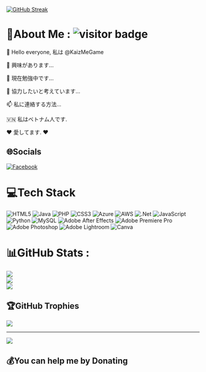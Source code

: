 <a href="https://git.io/streak-stats"><img src="https://streak-stats.demolab.com?user=KaizMeGame&theme=meta-dark&locale=vi&short_numbers=true&exclude_days=Mon" alt="GitHub Streak" /></a>
# 💫About Me : ![visitor badge](https://visitor-badge.laobi.icu/badge?page_id=jwenjian.visitor-badge&left_text=MyPageVisitors)
👋 Hello everyone, 私は @KaizMeGame

👀 興味があります...

🌱 現在勉強中です...

💞️ 協力したいと考えています...

📫 私に連絡する方法...

🇻🇳 私はベトナム人です.

❤️ 愛してます. ❤️

## 🌐Socials
[![Facebook](https://img.shields.io/badge/Facebook-%231877F2.svg?logo=Facebook&logoColor=white)](https://facebook.com/https://www.facebook.com/kaizdepzaiii) 

# 💻Tech Stack
![HTML5](https://img.shields.io/badge/html5-%23E34F26.svg?style=plastic&logo=html5&logoColor=white) ![Java](https://img.shields.io/badge/java-%23ED8B00.svg?style=plastic&logo=java&logoColor=white) ![PHP](https://img.shields.io/badge/php-%23777BB4.svg?style=plastic&logo=php&logoColor=white) ![CSS3](https://img.shields.io/badge/css3-%231572B6.svg?style=plastic&logo=css3&logoColor=white) ![Azure](https://img.shields.io/badge/azure-%230072C6.svg?style=plastic&logo=azure-devops&logoColor=white) ![AWS](https://img.shields.io/badge/AWS-%23FF9900.svg?style=plastic&logo=amazon-aws&logoColor=white) ![.Net](https://img.shields.io/badge/.NET-5C2D91?style=plastic&logo=.net&logoColor=white) ![JavaScript](https://img.shields.io/badge/javascript-%23323330.svg?style=plastic&logo=javascript&logoColor=%23F7DF1E) ![Python](https://img.shields.io/badge/python-3670A0?style=plastic&logo=python&logoColor=ffdd54) ![MySQL](https://img.shields.io/badge/mysql-%2300f.svg?style=plastic&logo=mysql&logoColor=white) ![Adobe After Effects](https://img.shields.io/badge/Adobe%20After%20Effects-9999FF.svg?style=plastic&logo=Adobe%20After%20Effects&logoColor=white) ![Adobe Premiere Pro](https://img.shields.io/badge/Adobe%20Premiere%20Pro-9999FF.svg?style=plastic&logo=Adobe%20Premiere%20Pro&logoColor=white) ![Adobe Photoshop](https://img.shields.io/badge/adobephotoshop-%2331A8FF.svg?style=plastic&logo=adobephotoshop&logoColor=white) ![Adobe Lightroom](https://img.shields.io/badge/Adobe%20Lightroom-31A8FF.svg?style=plastic&logo=Adobe%20Lightroom&logoColor=white) ![Canva](https://img.shields.io/badge/Canva-%2300C4CC.svg?style=plastic&logo=Canva&logoColor=white)
# 📊GitHub Stats :
![](https://github-readme-stats.vercel.app/api?username=KaizMeGame&theme=shades-of-purple&hide_border=true&include_all_commits=true&count_private=true)<br/>
![](https://github-readme-streak-stats.herokuapp.com/?user=KaizMeGame&theme=shades-of-purple&hide_border=true)<br/>
![](https://github-readme-stats.vercel.app/api/top-langs/?username=KaizMeGame&theme=shades-of-purple&hide_border=true&include_all_commits=true&count_private=true&layout=compact)

## 🏆GitHub Trophies
![](https://github-trophies.vercel.app/?username=KaizMeGame&theme=dark_dimmed&no-frame=false&no-bg=false&margin-w=4)

---
[![](https://visitcount.itsvg.in/api?id=KaizMeGame&icon=7&color=0)](https://visitcount.itsvg.in)

  ## 💰You can help me by Donating


  <!-- Proudly created with GPRM ( https://gprm.itsvg.in ) -->
  
